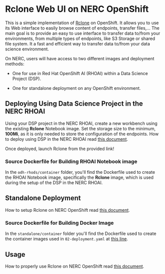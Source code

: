 # Rclone Web UI on NERC OpenShift

This is a simple implementation of [Rclone](https://rclone.org/) on OpenShift. It allows you to use its Web interface to easily browse content of endpoints, transfer files,...
The main goal is to provide an easy to use interface to transfer data to/from your environments, from multiple types of endpoints, like S3 Storage or shared file system. It a fast and efficient way to transfer data to/from your data science environment.

On NERC, users will have access to two different images and deployment methods:

- One for use in Red Hat OpenShift AI (RHOAI) within a Data Science Project (DSP).

- One for standalone deployment on any OpenShift environment.

## Deploying Using Data Science Project in the NERC RHOAI

Using your DSP project in the NERC RHOAI, create a new workbench using the existing **Rclone** Notebook image. Set the storage size to the minimum, **100Mi**, as it is only needed to store the configuration of the endpoints. How to deploy using DSP in the NERC RHOAI read [this document](https://nerc-project.github.io/nerc-docs/openshift/storage/Rclone/#deploying-using-data-science-project-dsp-in-the-nerc-rhoai).

Once deployed, launch Rclone from the provided link!

### Source Dockerfile for Building RHOAI Notebook image

In the `odh-rhods/container` folder, you'll find the Dockerfile used to create the RHOAI Notebook image, specifically the **Rclone** image, which is used during the setup of the DSP in the NERC RHOAI.

## Standalone Deployment

How to setup Rclone on NERC OpenShift read [this document](https://nerc-project.github.io/nerc-docs/openshift/storage/Rclone/#deploying-rclone-on-nerc-openshift).

### Source Dockerfile for Building Docker Image

In the `standalone/container` folder you'll find the Dockerfile used to create the container images used in `02-deployment.yaml` at [this line](https://github.com/nerc-project/rclone-web-on-openshift/blob/main/standalone/deploy/02-deployment.yaml#L38).

## Usage

How to properly use Rclone on NERC OpenShift read [this document](https://nerc-project.github.io/nerc-docs/openshift/storage/Rclone/#usage).
